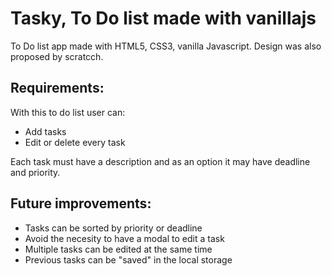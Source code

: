 # Tasky, To Do list made with vanillajs

To Do list app made with HTML5, CSS3, vanilla Javascript. Design was also proposed by scratcch.

## Requirements:

With this to do list user can:
* Add tasks
* Edit or delete every task

Each task must have a description and as an option it may have deadline and priority.

## Future improvements:
* Tasks can be sorted by priority or deadline
* Avoid the necesity to have a modal to edit a task
* Multiple tasks can be edited at the same time
* Previous tasks can be "saved" in the local storage
